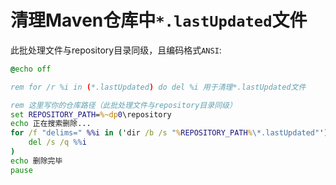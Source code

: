 # 清理Maven仓库中`*.lastUpdated`文件

此批处理文件与repository目录同级，且编码格式`ANSI`:

``` bat
@echo off

rem for /r %i in (*.lastUpdated) do del %i 用于清理*.lastUpdated文件

rem 这里写你的仓库路径（此批处理文件与repository目录同级）
set REPOSITORY_PATH=%~dp0\repository
echo 正在搜索删除...
for /f "delims=" %%i in ('dir /b /s "%REPOSITORY_PATH%\*.lastUpdated"') do (
	del /s /q %%i
)
echo 删除完毕
pause
```

